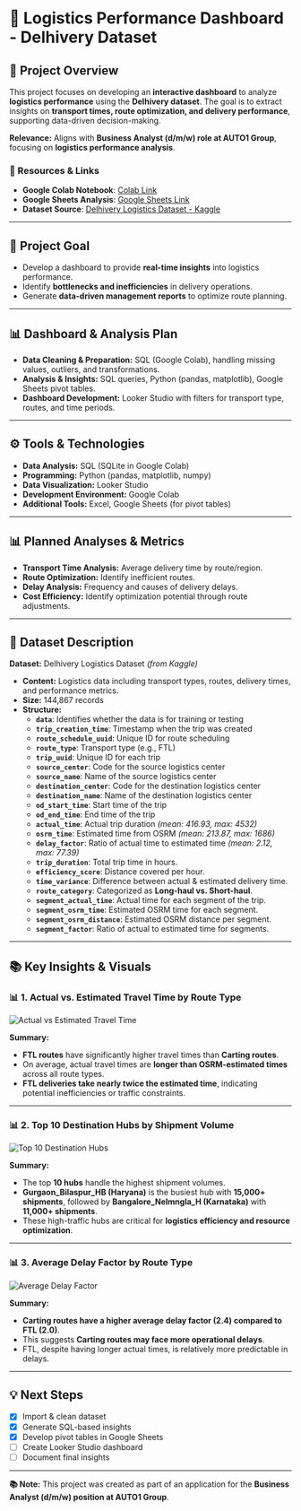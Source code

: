 # 🚚 Logistics Performance Dashboard - Delhivery Dataset

## 🧀️ Project Overview
This project focuses on developing an **interactive dashboard** to analyze **logistics performance** using the **Delhivery dataset**. The goal is to extract insights on **transport times, route optimization, and delivery performance**, supporting data-driven decision-making.

**Relevance:** Aligns with **Business Analyst (d/m/w) role at AUTO1 Group**, focusing on **logistics performance analysis**.

### 🔗 Resources & Links
- **Google Colab Notebook**: [Colab Link](https://colab.research.google.com/drive/1_ZJ_mHKCUal1ZZCkXEyGBVg6YMZO1PRJ?usp=sharing)
- **Google Sheets Analysis**: [Google Sheets Link](https://docs.google.com/spreadsheets/d/1dhU3fMzNQHpREPe7-ux9AtRWTdQPdg6MQyo7quUI1pc/edit?usp=sharing)
- **Dataset Source**: [Delhivery Logistics Dataset - Kaggle](https://www.kaggle.com/datasets/devarajv88/delhivery-logistics-dataset/data)

---

## 🎯 Project Goal

- Develop a dashboard to provide **real-time insights** into logistics performance.  
- Identify **bottlenecks and inefficiencies** in delivery operations.  
- Generate **data-driven management reports** to optimize route planning.  

---

## 📊 Dashboard & Analysis Plan
- **Data Cleaning & Preparation:** SQL (Google Colab), handling missing values, outliers, and transformations.
- **Analysis & Insights:** SQL queries, Python (pandas, matplotlib), Google Sheets pivot tables.
- **Dashboard Development:** Looker Studio with filters for transport type, routes, and time periods.

---

## ⚙️ Tools & Technologies

- **Data Analysis:** SQL (SQLite in Google Colab)  
- **Programming:** Python (pandas, matplotlib, numpy)  
- **Data Visualization:** Looker Studio  
- **Development Environment:** Google Colab  
- **Additional Tools:** Excel, Google Sheets (for pivot tables)  

---

## 📊 Planned Analyses & Metrics

- **Transport Time Analysis:** Average delivery time by route/region.  
- **Route Optimization:** Identify inefficient routes.  
- **Delay Analysis:** Frequency and causes of delivery delays.  
- **Cost Efficiency:** Identify optimization potential through route adjustments.  

---

## 💂️ Dataset Description

**Dataset:** Delhivery Logistics Dataset *(from Kaggle)*  
- **Content:** Logistics data including transport types, routes, delivery times, and performance metrics.  
- **Size:** 144,867 records  
- **Structure:**  
    - **`data`**: Identifies whether the data is for training or testing  
    - **`trip_creation_time`**: Timestamp when the trip was created  
    - **`route_schedule_uuid`**: Unique ID for route scheduling  
    - **`route_type`**: Transport type (e.g., FTL)  
    - **`trip_uuid`**: Unique ID for each trip  
    - **`source_center`**: Code for the source logistics center  
    - **`source_name`**: Name of the source logistics center  
    - **`destination_center`**: Code for the destination logistics center  
    - **`destination_name`**: Name of the destination logistics center  
    - **`od_start_time`**: Start time of the trip  
    - **`od_end_time`**: End time of the trip  
    - **`actual_time`**: Actual trip duration *(mean: 416.93, max: 4532)*  
    - **`osrm_time`**: Estimated time from OSRM *(mean: 213.87, max: 1686)*  
    - **`delay_factor`**: Ratio of actual time to estimated time *(mean: 2.12, max: 77.39)*  
    - **`trip_duration`**: Total trip time in hours.  
    - **`efficiency_score`**: Distance covered per hour.  
    - **`time_variance`**: Difference between actual & estimated delivery time.  
    - **`route_category`**: Categorized as **Long-haul vs. Short-haul**.  
    - **`segment_actual_time`**: Actual time for each segment of the trip.  
    - **`segment_osrm_time`**: Estimated OSRM time for each segment.  
    - **`segment_osrm_distance`**: Estimated OSRM distance per segment.  
    - **`segment_factor`**: Ratio of actual to estimated time for segments.  

---

## 📚 Key Insights & Visuals

### 📊 **1. Actual vs. Estimated Travel Time by Route Type**
![Actual vs Estimated Travel Time](https://imgur.com/uBTH2mm.png)

**Summary:**
- **FTL routes** have significantly higher travel times than **Carting routes**.
- On average, actual travel times are **longer than OSRM-estimated times** across all route types.
- **FTL deliveries take nearly twice the estimated time**, indicating potential inefficiencies or traffic constraints.


---

### 📊 **2. Top 10 Destination Hubs by Shipment Volume**
![Top 10 Destination Hubs](https://yourimagehosting.com/image2.png)

**Summary:**
- The top **10 hubs** handle the highest shipment volumes.
- **Gurgaon_Bilaspur_HB (Haryana)** is the busiest hub with **15,000+ shipments**, followed by **Bangalore_Nelmngla_H (Karnataka)** with **11,000+ shipments**.
- These high-traffic hubs are critical for **logistics efficiency and resource optimization**.

---

### 📊 **3. Average Delay Factor by Route Type**
![Average Delay Factor](https://yourimagehosting.com/image3.png)

**Summary:**
- **Carting routes have a higher average delay factor (2.4) compared to FTL (2.0)**.
- This suggests **Carting routes may face more operational delays**.
- FTL, despite having longer actual times, is relatively more predictable in delays.

---

## 💡 Next Steps
- [x] Import & clean dataset  
- [x] Generate SQL-based insights  
- [x] Develop pivot tables in Google Sheets  
- [ ] Create Looker Studio dashboard  
- [ ] Document final insights  

---

**📚 Note:** This project was created as part of an application for the **Business Analyst (d/m/w) position at AUTO1 Group**.
